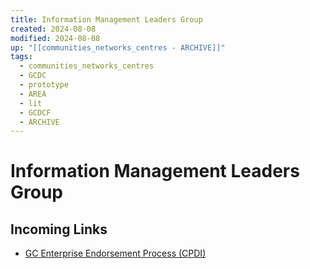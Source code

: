 ```yaml
---
title: Information Management Leaders Group
created: 2024-08-08
modified: 2024-08-08
up: "[[communities_networks_centres - ARCHIVE]]"
tags:
  - communities_networks_centres
  - GCDC
  - prototype
  - AREA
  - lit
  - GCDCF
  - ARCHIVE
---
```

# Information Management Leaders Group
## Incoming Links
- [GC Enterprise Endorsement Process (CPDI)](./GC%20Enterprise%20Endorsement%20Process%20(CPDI).md)

